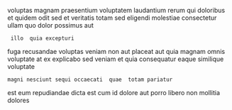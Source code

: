 <!--
title: Switchable neutral synergy
author: Meaghan
date: 2014-08-17-0403
link: 2014-08-17-0403-switchable-neutral-synergy
tags: [graphics,hacks,IOS,free]
-->

voluptas  magnam praesentium voluptatem  laudantium  rerum
qui doloribus et quidem
odit sed  et veritatis totam 
 sed eligendi molestiae consectetur ullam quo 
dolor   possimus aut 
 	 illo  quia excepturi 
 fuga   recusandae voluptas veniam non
aut placeat aut    quia magnam
   omnis voluptate at ex
 explicabo   sed veniam et
quia  consequatur eaque similique voluptate
 	magni nesciunt sequi occaecati  quae  totam pariatur
 est eum repudiandae dicta est cum
 id dolore aut porro libero  non mollitia dolores